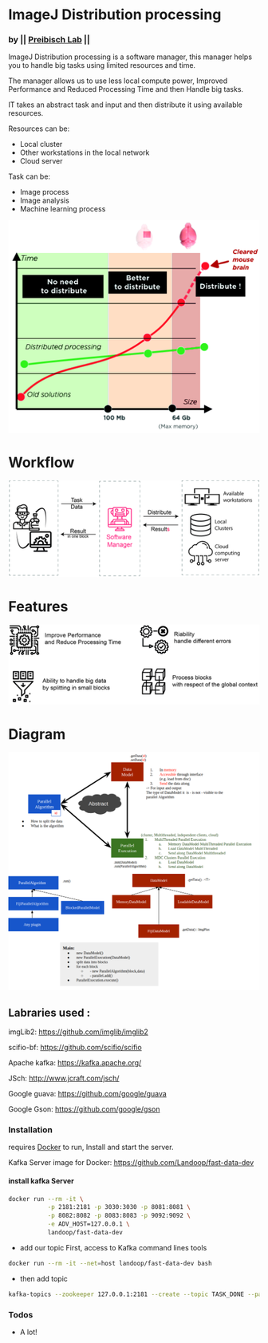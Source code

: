 # ImageJ Distribution processing
### by || [Preibisch Lab](http://preibischlab.mdc-berlin.de) ||

ImageJ Distribution processing is a software manager, this manager helps you to handle big tasks using limited resources and time. 

The manager allows us to use less local compute power, Improved Performance and Reduced Processing Time and then Handle big tasks.

IT takes an abstract task and input and then distribute it using available resources.

Resources can be:
  - Local cluster
  - Other workstations in the local network
  -  Cloud server
 
Task can be:
  - Image process
  - Image analysis
  - Machine learning process

![Why](img/img_graph.png)

# Workflow
![Workflow](img/img_workflow.png)

# Features

![Features](img/Img_why.png)


# Diagram

![Diagram](img/img_diagram.png)



## Labraries used :

imgLib2: https://github.com/imglib/imglib2

scifio-bf: https://github.com/scifio/scifio

Apache kafka: https://kafka.apache.org/

JSch: http://www.jcraft.com/jsch/

Google guava: https://github.com/google/guava

Google Gson: https://github.com/google/gson

### Installation

requires [Docker](www.docker.com) to run, Install and start the server.

Kafka Server image for Docker: https://github.com/Landoop/fast-data-dev
#### install kafka Server
```sh
docker run --rm -it \
           -p 2181:2181 -p 3030:3030 -p 8081:8081 \
           -p 8082:8082 -p 8083:8083 -p 9092:9092 \
           -e ADV_HOST=127.0.0.1 \
           landoop/fast-data-dev
```

- add our topic 
First, access to Kafka command lines tools
```sh
docker run --rm -it --net=host landoop/fast-data-dev bash
```
- then add topic
```sh
kafka-topics --zookeeper 127.0.0.1:2181 --create --topic TASK_DONE --partitions 2 --replication-factor 1
```



### Todos

 - A lot!


